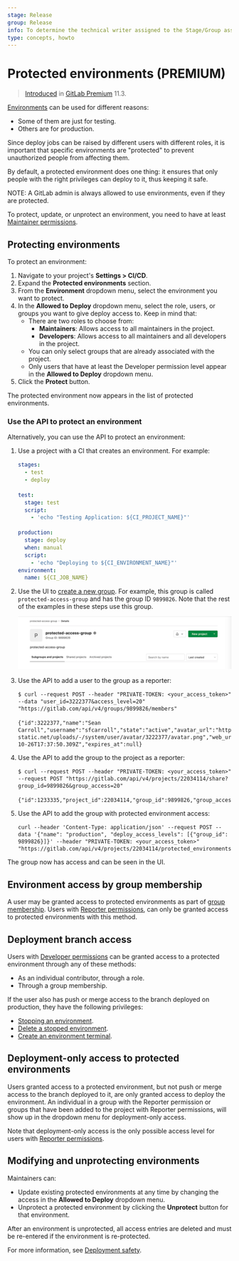 ```yaml
---
stage: Release
group: Release
info: To determine the technical writer assigned to the Stage/Group associated with this page, see https://about.gitlab.com/handbook/engineering/ux/technical-writing/#assignments
type: concepts, howto
---
```


# Protected environments **(PREMIUM)**

> [Introduced](https://gitlab.com/gitlab-org/gitlab/-/merge_requests/6303) in [GitLab Premium](https://about.gitlab.com/pricing/) 11.3.

[Environments](../environments/index.md) can be used for different reasons:

- Some of them are just for testing.
- Others are for production.

Since deploy jobs can be raised by different users with different roles, it is important that
specific environments are "protected" to prevent unauthorized people from affecting them.

By default, a protected environment does one thing: it ensures that only people
with the right privileges can deploy to it, thus keeping it safe.

NOTE:
A GitLab admin is always allowed to use environments, even if they are protected.

To protect, update, or unprotect an environment, you need to have at least
[Maintainer permissions](../../user/permissions.md).

## Protecting environments

To protect an environment:

1. Navigate to your project's **Settings > CI/CD**.
1. Expand the **Protected environments** section.
1. From the **Environment** dropdown menu, select the environment you want to protect.
1. In the **Allowed to Deploy** dropdown menu, select the role, users, or groups you
   want to give deploy access to. Keep in mind that:
   - There are two roles to choose from:
     - **Maintainers**: Allows access to all maintainers in the project.
     - **Developers**: Allows access to all maintainers and all developers in the project.
   - You can only select groups that are already associated with the project.
   - Only users that have at least the Developer permission level appear in
     the **Allowed to Deploy** dropdown menu.
1. Click the **Protect** button.

The protected environment now appears in the list of protected environments.

### Use the API to protect an environment

Alternatively, you can use the API to protect an environment:

1. Use a project with a CI that creates an environment. For example:

   ```yaml
   stages:
     - test
     - deploy

   test:
     stage: test
     script:
       - 'echo "Testing Application: ${CI_PROJECT_NAME}"'

   production:
     stage: deploy
     when: manual
     script:
       - 'echo "Deploying to ${CI_ENVIRONMENT_NAME}"'
   environment:
     name: ${CI_JOB_NAME}
   ```

1. Use the UI to [create a new group](../../user/group/index.md#create-a-group).
   For example, this group is called `protected-access-group` and has the group ID `9899826`. Note
   that the rest of the examples in these steps use this group.

   ![Group Access](img/protected_access_group_v13_6.png)

1. Use the API to add a user to the group as a reporter:

   ```shell
   $ curl --request POST --header "PRIVATE-TOKEN: <your_access_token>" --data "user_id=3222377&access_level=20" "https://gitlab.com/api/v4/groups/9899826/members"

   {"id":3222377,"name":"Sean Carroll","username":"sfcarroll","state":"active","avatar_url":"https://assets.gitlab-static.net/uploads/-/system/user/avatar/3222377/avatar.png","web_url":"https://gitlab.com/sfcarroll","access_level":20,"created_at":"2020-10-26T17:37:50.309Z","expires_at":null}
   ```

1. Use the API to add the group to the project as a reporter:

   ```shell
   $ curl --request POST --header "PRIVATE-TOKEN: <your_access_token>" --request POST "https://gitlab.com/api/v4/projects/22034114/share?group_id=9899826&group_access=20"

   {"id":1233335,"project_id":22034114,"group_id":9899826,"group_access":20,"expires_at":null}
   ```

1. Use the API to add the group with protected environment access:

   ```shell
   curl --header 'Content-Type: application/json' --request POST --data '{"name": "production", "deploy_access_levels": [{"group_id": 9899826}]}' --header "PRIVATE-TOKEN: <your_access_token>" "https://gitlab.com/api/v4/projects/22034114/protected_environments"
   ```

The group now has access and can be seen in the UI.

## Environment access by group membership

A user may be granted access to protected environments as part of
[group membership](../../user/group/index.md). Users with
[Reporter permissions](../../user/permissions.md), can only be granted access to
protected environments with this method.

## Deployment branch access

Users with [Developer permissions](../../user/permissions.md) can be granted
access to a protected environment through any of these methods:

- As an individual contributor, through a role.
- Through a group membership.

If the user also has push or merge access to the branch deployed on production,
they have the following privileges:

- [Stopping an environment](index.md#stopping-an-environment).
- [Delete a stopped environment](index.md#delete-a-stopped-environment).
- [Create an environment terminal](index.md#web-terminals).

## Deployment-only access to protected environments

Users granted access to a protected environment, but not push or merge access
to the branch deployed to it, are only granted access to deploy the environment. An individual in a group with the Reporter permission or groups that have been added to the project with Reporter permissions, will show up in the dropdown menu for deployment-only access. 

Note that deployment-only access is the only possible access level for users with
[Reporter permissions](../../user/permissions.md). 

## Modifying and unprotecting environments

Maintainers can:

- Update existing protected environments at any time by changing the access in the
  **Allowed to Deploy** dropdown menu.
- Unprotect a protected environment by clicking the **Unprotect** button for that environment.

After an environment is unprotected, all access entries are deleted and must
be re-entered if the environment is re-protected.

For more information, see [Deployment safety](deployment_safety.md).

<!-- ## Troubleshooting

Include any troubleshooting steps that you can foresee. If you know beforehand what issues
one might have when setting this up, or when something is changed, or on upgrading, it's
important to describe those, too. Think of things that may go wrong and include them here.
This is important to minimize requests for support, and to avoid doc comments with
questions that you know someone might ask.

Each scenario can be a third-level heading, e.g. `### Getting error message X`.
If you have none to add when creating a doc, leave this section in place
but commented out to help encourage others to add to it in the future. -->
